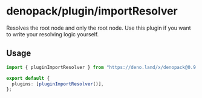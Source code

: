 # denopack/plugin/importResolver

Resolves the root node and only the root node.
Use this plugin if you want to write your resolving logic yourself.

## Usage

```ts
import { pluginImportResolver } from "https://deno.land/x/denopack@0.9.0/plugin/importResolver/mod.ts";

export default {
  plugins: [pluginImportResolver()],
};
```
